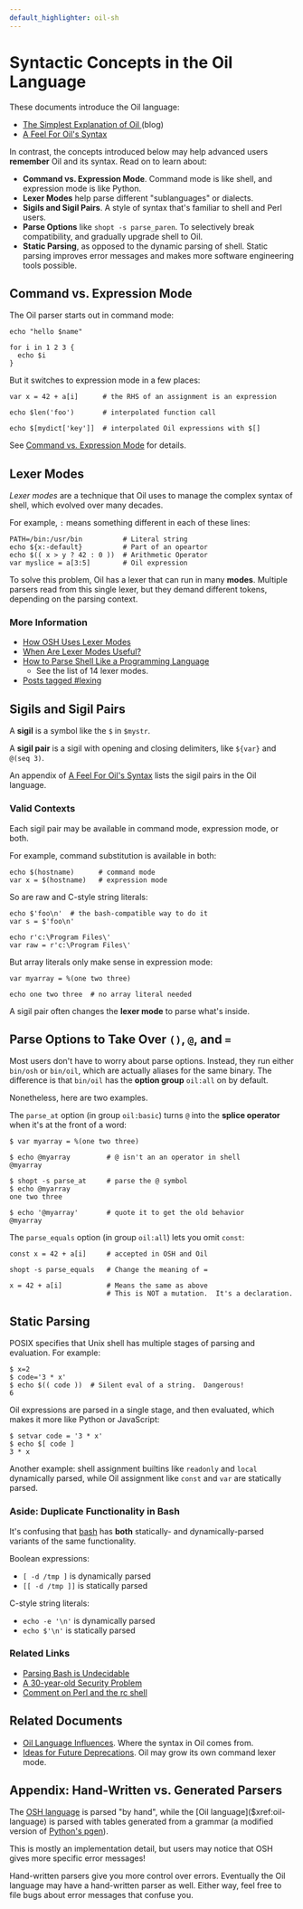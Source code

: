 ```yaml
---
default_highlighter: oil-sh
---
```


Syntactic Concepts in the Oil Language
======================================

These documents introduce the Oil language:

- [The Simplest Explanation of Oil ](//www.oilshell.org/blog/2020/01/simplest-explanation.html) (blog)
- [A Feel For Oil's Syntax](syntax-feelings.html)

In contrast, the concepts introduced below may help advanced users **remember**
Oil and its syntax.  Read on to learn about:

- **Command vs. Expression Mode**.  Command mode is like shell, and expression
  mode is like Python.
- **Lexer Modes** help parse different "sublanguages" or dialects.
- **Sigils and Sigil Pairs**.  A style of syntax that's familiar to shell and
  Perl users.
- **Parse Options** like `shopt -s parse_paren`.  To selectively break
  compatibility, and gradually upgrade shell to Oil.
- **Static Parsing**, as opposed to the dynamic parsing of shell.  Static
  parsing improves error messages and makes more software engineering tools
  possible.

<!-- TODO: We should talk about word lists: commands, array literals, and for
loops -->

<div id="toc">
</div> 

## Command vs. Expression Mode

The Oil parser starts out in command mode:

    echo "hello $name"

    for i in 1 2 3 {
      echo $i
    }

But it switches to expression mode in a few places:

    var x = 42 + a[i]      # the RHS of an assignment is an expression

    echo $len('foo')       # interpolated function call

    echo $[mydict['key']]  # interpolated Oil expressions with $[]

See [Command vs. Expression Mode](command-vs-expression-mode.html) for details.

## Lexer Modes

*Lexer modes* are a technique that Oil uses to manage the complex syntax of
shell, which evolved over many decades.

For example, `:` means something different in each of these lines:

    PATH=/bin:/usr/bin          # Literal string
    echo ${x:-default}          # Part of an opeartor
    echo $(( x > y ? 42 : 0 ))  # Arithmetic Operator
    var myslice = a[3:5]        # Oil expression

To solve this problem, Oil has a lexer that can run in many **modes**.
Multiple parsers read from this single lexer, but they demand different tokens,
depending on the parsing context.

### More Information

- [How OSH Uses Lexer Modes](//www.oilshell.org/blog/2016/10/19.html)
- [When Are Lexer Modes Useful?](//www.oilshell.org/blog/2017/12/17.html)
- [How to Parse Shell Like a Programming Language](//www.oilshell.org/blog/2019/02/07.html)
  - See the list of 14 lexer modes.
- [Posts tagged #lexing]($blog-tag:lexing)

## Sigils and Sigil Pairs

A **sigil** is a symbol like the `$` in `$mystr`.

A **sigil pair** is a sigil with opening and closing delimiters, like `${var}`
and `@(seq 3)`.

An appendix of [A Feel For Oil's Syntax](syntax-feelings.html) lists the sigil
pairs in the Oil language.

### Valid Contexts

Each sigil pair may be available in command mode, expression mode, or both.

For example, command substitution is available in both:

    echo $(hostname)      # command mode
    var x = $(hostname)   # expression mode

So are raw and C-style string literals:

    echo $'foo\n'  # the bash-compatible way to do it
    var s = $'foo\n'

    echo r'c:\Program Files\'
    var raw = r'c:\Program Files\'

But array literals only make sense in expression mode:

    var myarray = %(one two three)

    echo one two three  # no array literal needed

A sigil pair often changes the **lexer mode** to parse what's inside.

## Parse Options to Take Over `()`, `@`, and `=`

Most users don't have to worry about parse options.  Instead, they run either
`bin/osh` or `bin/oil`, which are actually aliases for the same binary.  The
difference is that `bin/oil` has the **option group** `oil:all` on by default.

Nonetheless, here are two examples.

The `parse_at` option (in group `oil:basic`) turns `@` into the **splice
operator** when it's at the front of a word:

```sh-prompt
$ var myarray = %(one two three)

$ echo @myarray         # @ isn't an an operator in shell
@myarray

$ shopt -s parse_at     # parse the @ symbol
$ echo @myarray
one two three

$ echo '@myarray'       # quote it to get the old behavior
@myarray
```

The `parse_equals` option (in group `oil:all`) lets you omit `const`:

```sh-prompt
const x = 42 + a[i]     # accepted in OSH and Oil

shopt -s parse_equals   # Change the meaning of =

x = 42 + a[i]           # Means the same as above
                        # This is NOT a mutation.  It's a declaration.
```

## Static Parsing

POSIX specifies that Unix shell has multiple stages of parsing and evaluation.
For example:

```sh-prompt
$ x=2 
$ code='3 * x'
$ echo $(( code ))  # Silent eval of a string.  Dangerous!
6
```

Oil expressions are parsed in a single stage, and then evaluated, which makes
it more like Python or JavaScript:

```sh-prompt
$ setvar code = '3 * x'
$ echo $[ code ]
3 * x
```

Another example: shell assignment builtins like `readonly` and `local`
dynamically parsed, while Oil assignment like `const` and `var` are statically
parsed.

### Aside: Duplicate Functionality in Bash

It's confusing that [bash]($xref) has **both** statically- and
dynamically-parsed variants of the same functionality.

Boolean expressions:

- `[ -d /tmp ]` is dynamically parsed
- `[[ -d /tmp ]]` is statically parsed

C-style string literals:

- `echo -e '\n'` is dynamically parsed 
- `echo $'\n'` is statically parsed

<!--
Remaining dynamic parsing in shell:

- printf: `%.3f`
- glob: `*.py'`
- history lexer does another pass ...
-->

### Related Links

- [Parsing Bash is Undecidable](//www.oilshell.org/blog/2016/10/20.html)
- [A 30-year-old Security Problem](//www.oilshell.org/blog/2019/01/18.html#a-story-about-a-30-year-old-security-problem)
- [Comment on Perl and the rc shell](https://lobste.rs/s/7bpgbl/rc_plan_9_shell#c_mokqrn)

## Related Documents

- [Oil Language Influences](language-influences.html).  Where the syntax in Oil
  comes from.
- [Ideas for Future Deprecations](future.html).  Oil may grow its own command
  lexer mode.

## Appendix: Hand-Written vs. Generated Parsers

The [OSH language]($xref:osh-language) is parsed "by hand", while the [Oil
language]($xref:oil-language) is parsed with tables generated from a grammar (a
modified version of [Python's pgen]($xref:pgen2)).

This is mostly an implementation detail, but users may notice that OSH gives
more specific error messages!

Hand-written parsers give you more control over errors.  Eventually the Oil
language may have a hand-written parser as well.  Either way, feel free to file
bugs about error messages that confuse you.

